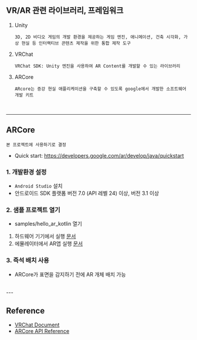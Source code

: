 ## VR/AR 관련 라이브러리, 프레임워크
1. Unity
    ```
    3D, 2D 비디오 게임의 개발 환경을 제공하는 게임 엔진, 애니메이션, 건축 시각화, 가상 현실 등 인터랙티브 콘텐츠 제작을 위한 통합 제작 도구
    ```
2. VRChat
    ```
    VRChat SDK: Unity 엔진을 사용하여 AR Content를 개발할 수 있는 라이브러리
    ```

3. ARCore
    ```
    ARcore는 증강 현실 애플리케이션을 구축할 수 있도록 google에서 개발한 소프트웨어 개발 키트
    ```
    <br>
---

## ARCore
    본 프로젝트에 사용하기로 결정

- Quick start: https://developers.google.com/ar/develop/java/quickstart

### 1. 개발환경 설정
- ```Android Studio``` 설치   
- 안드로이드 SDK 플랫폼 버전 7.0 (API 레벨 24) 이상, 버전 3.1 이상

### 2. 샘플 프로젝트 열기
- samples/hello_ar_kotlin 열기
1. 하드웨어 기기에서 실행 [문서](https://developer.android.com/studio/run/device?hl=ko)
2. 에뮬레이터에서 AR앱 실행 [문서]()

### 3. 즉석 배치 사용
- ARCore가 표면을 감지하기 전에 AR 개체 배치 가능

<br>
--- 

## Reference
- [VRChat Document](https://docs.vrchat.com/)
- [ARCore API Reference](https://developers.google.com/ar/reference)